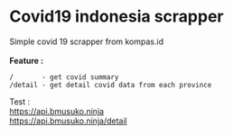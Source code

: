# Covid19 indonesia scrapper 

Simple covid 19 scrapper from kompas.id<br><br>
**Feature :** 


```
/       - get covid summary
/detail - get detail covid data from each province
```



Test :<br>
https://api.bmusuko.ninja <br>
https://api.bmusuko.ninja/detail
